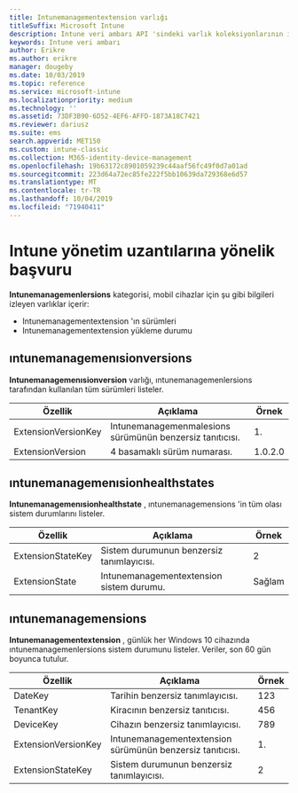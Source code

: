 ```yaml
---
title: Intunemanagementextension varlığı
titleSuffix: Microsoft Intune
description: Intune veri ambarı API 'sindeki varlık koleksiyonlarının ıntunemanagementextension varlık kategorisi için başvuru konusu.
keywords: Intune veri ambarı
author: Erikre
ms.author: erikre
manager: dougeby
ms.date: 10/03/2019
ms.topic: reference
ms.service: microsoft-intune
ms.localizationpriority: medium
ms.technology: ''
ms.assetid: 73DF3B90-6D52-4EF6-AFFD-1873A18C7421
ms.reviewer: dariusz
ms.suite: ems
search.appverid: MET150
ms.custom: intune-classic
ms.collection: M365-identity-device-management
ms.openlocfilehash: 19b63172c8901059239c44aaf56fc49f0d7a01ad
ms.sourcegitcommit: 223d64a72ec85fe222f5bb10639da729368e6d57
ms.translationtype: MT
ms.contentlocale: tr-TR
ms.lasthandoff: 10/04/2019
ms.locfileid: "71940411"
---
```

# <a name="reference-for-intune-management-extensions"></a>Intune yönetim uzantılarına yönelik başvuru

**Intunemanagemenlersions** kategorisi, mobil cihazlar için şu gibi bilgileri izleyen varlıklar içerir:

- Intunemanagementextension 'ın sürümleri
- Intunemanagementextension yükleme durumu

## <a name="intunemanagementextensionversions"></a>ıntunemanagemenısionversions

**Intunemanagemenısionversion** varlığı, ıntunemanagemenlersions tarafından kullanılan tüm sürümleri listeler.

| Özellik  | Açıklama | Örnek |
|---------|------------|--------|
| ExtensionVersionKey |Intunemanagemenmalesions sürümünün benzersiz tanıtıcısı. | 1\. |
| ExtensionVersion |4 basamaklı sürüm numarası. |1.0.2.0 |

## <a name="intunemanagementextensionhealthstates"></a>ıntunemanagemenısionhealthstates

**Intunemanagemenısionhealthstate** , ıntunemanagemensions 'in tüm olası sistem durumlarını listeler.

| Özellik  | Açıklama | Örnek |
|---------|------------|--------|
| ExtensionStateKey |Sistem durumunun benzersiz tanımlayıcısı. | 2 |
| ExtensionState |Intunemanagementextension sistem durumu. | Sağlam |

## <a name="intunemanagementextensions"></a>ıntunemanagemensions

**Intunemanagementextension** , günlük her Windows 10 cihazında ıntunemanagemenlersions sistem durumunu listeler.
Veriler, son 60 gün boyunca tutulur. 


|      Özellik       |                         Açıklama                         | Örnek |
|---------------------|-------------------------------------------------------------|---------|
|       DateKey       |               Tarihin benzersiz tanımlayıcısı.                |   123   |
|      TenantKey      |              Kiracının benzersiz tanıtıcısı.               |   456   |
|      DeviceKey      |              Cihazın benzersiz tanımlayıcısı.               |   789   |
| ExtensionVersionKey | Intunemanagementextension sürümünün benzersiz tanıtıcısı. |    1\.    |
|  ExtensionStateKey  |             Sistem durumunun benzersiz tanımlayıcısı.              |    2    |

